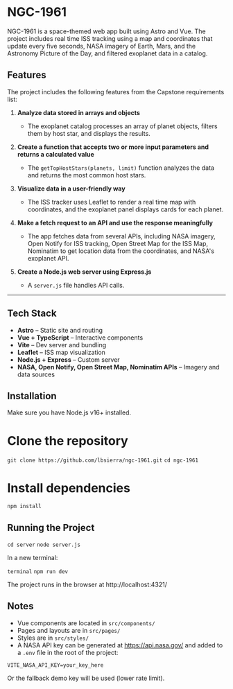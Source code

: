 
# NGC-1961

NGC-1961 is a space-themed web app built using Astro and Vue. The project includes real time ISS tracking using a map and coordinates that update every five seconds, NASA imagery of Earth, Mars, and the Astronomy Picture of the Day, and filtered exoplanet data in a catalog. 

## Features

The project includes the following features from the Capstone requirements list:

1. **Analyze data stored in arrays and objects**  
   - The exoplanet catalog processes an array of planet objects, filters them by host star, and displays the results.

2. **Create a function that accepts two or more input parameters and returns a calculated value**  
   - The `getTopHostStars(planets, limit)` function analyzes the data and returns the most common host stars.

3. **Visualize data in a user-friendly way**  
   - The ISS tracker uses Leaflet to render a real time map with coordinates, and the exoplanet panel displays cards for each planet.

4. **Make a fetch request to an API and use the response meaningfully**  
   - The app fetches data from several APIs, including NASA imagery, Open Notify for ISS tracking, Open Street Map for the ISS Map, Nominatim to get location data from the coordinates, and NASA's exoplanet API.

5. **Create a Node.js web server using Express.js**  
   - A `server.js` file handles API calls.

---

## Tech Stack

- **Astro** – Static site and routing
- **Vue + TypeScript** – Interactive components
- **Vite** – Dev server and bundling
- **Leaflet** – ISS map visualization
- **Node.js + Express** – Custom server
- **NASA, Open Notify, Open Street Map, Nominatim APIs** – Imagery and data sources

## Installation

Make sure you have Node.js v16+ installed.

# Clone the repository
`git clone https://github.com/lbsierra/ngc-1961.git`
`cd ngc-1961`

# Install dependencies
`npm install`

##  Running the Project

`cd server`
`node server.js`

In a new terminal:

`terminal`
`npm run dev`

The project runs in the browser at http://localhost:4321/

## Notes

- Vue components are located in `src/components/`
- Pages and layouts are in `src/pages/`
- Styles are  in `src/styles/`
-  A NASA API key can be generated at https://api.nasa.gov/ and added to a `.env` file in the root of the project:

`VITE_NASA_API_KEY=your_key_here`

Or the fallback demo key will be used (lower rate limit).